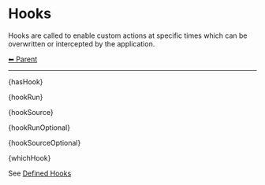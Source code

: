 # Hooks

Hooks are called to enable custom actions at specific times which can be overwritten or intercepted by the application.

<!-- TEMPLATE header 2 -->
[⬅ Parent ](../index.md)
<hr />

{hasHook}

{hookRun}

{hookSource}

{hookRunOptional}

{hookSourceOptional}

{whichHook}

See [Defined Hooks](hooks.md)
